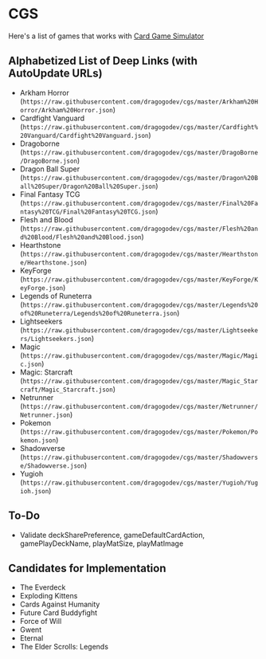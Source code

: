 # CGS

Here's a list of games that works with [Card Game Simulator](https://www.cardgamesimulator.com)

## Alphabetized List of Deep Links (with AutoUpdate URLs)
- Arkham Horror (`https://raw.githubusercontent.com/dragogodev/cgs/master/Arkham%20Horror/Arkham%20Horror.json`)
- Cardfight Vanguard (`https://raw.githubusercontent.com/dragogodev/cgs/master/Cardfight%20Vanguard/Cardfight%20Vanguard.json`)
- Dragoborne (`https://raw.githubusercontent.com/dragogodev/cgs/master/DragoBorne/DragoBorne.json`)
- Dragon Ball Super (`https://raw.githubusercontent.com/dragogodev/cgs/master/Dragon%20Ball%20Super/Dragon%20Ball%20Super.json`)
- Final Fantasy TCG (`https://raw.githubusercontent.com/dragogodev/cgs/master/Final%20Fantasy%20TCG/Final%20Fantasy%20TCG.json`)
- Flesh and Blood (`https://raw.githubusercontent.com/dragogodev/cgs/master/Flesh%20and%20Blood/Flesh%20and%20Blood.json`)
- Hearthstone (`https://raw.githubusercontent.com/dragogodev/cgs/master/Hearthstone/Hearthstone.json`)
- KeyForge (`https://raw.githubusercontent.com/dragogodev/cgs/master/KeyForge/KeyForge.json`)
- Legends of Runeterra (`https://raw.githubusercontent.com/dragogodev/cgs/master/Legends%20of%20Runeterra/Legends%20of%20Runeterra.json`)
- Lightseekers (`https://raw.githubusercontent.com/dragogodev/cgs/master/Lightseekers/Lightseekers.json`)
- Magic (`https://raw.githubusercontent.com/dragogodev/cgs/master/Magic/Magic.json`)
- Magic: Starcraft (`https://raw.githubusercontent.com/dragogodev/cgs/master/Magic_Starcraft/Magic_Starcraft.json`)
- Netrunner (`https://raw.githubusercontent.com/dragogodev/cgs/master/Netrunner/Netrunner.json`)
- Pokemon (`https://raw.githubusercontent.com/dragogodev/cgs/master/Pokemon/Pokemon.json`)
- Shadowverse (`https://raw.githubusercontent.com/dragogodev/cgs/master/Shadowverse/Shadowverse.json`)
- Yugioh (`https://raw.githubusercontent.com/dragogodev/cgs/master/Yugioh/Yugioh.json`)

## To-Do
- Validate deckSharePreference, gameDefaultCardAction, gamePlayDeckName, playMatSize, playMatImage

## Candidates for Implementation
- The Everdeck
- Exploding Kittens
- Cards Against Humanity
- Future Card Buddyfight
- Force of Will
- Gwent
- Eternal
- The Elder Scrolls: Legends
